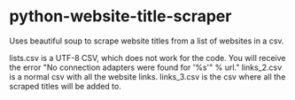 # python-website-title-scraper
Uses beautiful soup to scrape website titles from a list of websites in a csv.

lists.csv is a UTF-8 CSV, which does not work for the code. You will receive the error "No connection adapters were found for '%s'" % url."
links_2.csv is a normal csv with all the website links.
links_3.csv is the csv where all the scraped titles will be added to.
